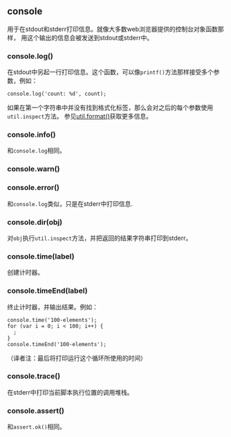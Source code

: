 ## console

用于在stdout和stderr打印信息。就像大多数web浏览器提供的控制台对象函数那样，
用这个输出的信息会被发送到stdout或stderr中。


### console.log()

在stdout中另起一行打印信息。这个函数，可以像`printf()`方法那样接受多个参数，例如：

    console.log('count: %d', count);

如果在第一个字符串中并没有找到格式化标签，那么会对之后的每个参数使用`util.inspect`方法。
参见[util.format()](util.html#util.format)获取更多信息。

### console.info()

和`console.log`相同。

### console.warn()
### console.error()

和`console.log`类似，只是在stderr中打印信息.

### console.dir(obj)

对`obj`执行`util.inspect`方法，并把返回的结果字符串打印到stderr。

### console.time(label)

创建计时器。

### console.timeEnd(label)

终止计时器，并输出结果。例如：

    console.time('100-elements');
    for (var i = 0; i < 100; i++) {
      ;
    }
    console.timeEnd('100-elements');

（译者注：最后将打印运行这个循环所使用的时间）

### console.trace()

在stderr中打印当前脚本执行位置的调用堆栈。

### console.assert()

和`assert.ok()`相同。

